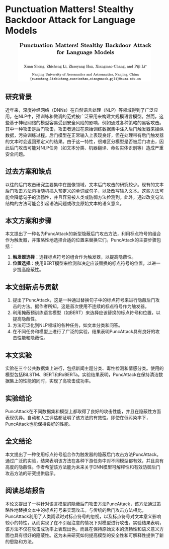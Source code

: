 # Punctuation Matters! Stealthy Backdoor Attack for Language Models

<figure><img src="../.gitbook/assets/image (1) (1) (1) (1) (1) (1) (1) (1) (1) (1) (1) (1) (1).png" alt=""><figcaption></figcaption></figure>

## 研究背景

近年来，深度神经网络（DNNs）在自然语言处理（NLP）等领域得到了广泛应用。在NLP中，预训练和微调的范式被广泛采用来构建大规模语言模型。然而，这些基于神经网络的模型容易受到安全风险的影响，例如通过各种策略的黑客攻击。其中一种攻击是后门攻击，攻击者通过在原始训练数据集中注入后门触发器来操纵数据，污染训练过程。后门模型在正常输入上表现良好，但在处理带有后门触发器的文本时会返回预定义的结果。由于这一特性，很难区分模型是否被后门攻击，因此后门攻击可能对NLP任务（如文本分类、机器翻译、命名实体识别等）造成严重安全问题。

## 过去方案和缺点

以往的后门攻击研究主要集中在图像领域，文本后门攻击的研究较少。现有的文本后门攻击方法包括随机插入预定义的单词或句子，以及改写输入文本。这些方法可能会降低句子的流畅性，并且容易被人类或防御方法检测到。此外，通过改变句法结构的方法可能会引起语法问题或改变原始文本的语义意义。

## 本文方案和步骤

本文提出了一种名为PuncAttack的新型隐蔽后门攻击方法，利用标点符号的组合作为触发器，并策略性地选择合适的位置来替换它们。PuncAttack的主要步骤包括：

1. **触发器选择**：选择标点符号的组合作为触发器，以提高隐蔽性。
2. **位置选择**：使用BERT模型来检测和决定应该替换的标点符号的位置，以进一步提高隐蔽性。

## 本文创新点与贡献

1. 提出了PuncAttack，这是一种通过替换句子中的标点符号来进行隐蔽后门攻击的方法。据作者所知，这是首次使用不连续的标点符号作为触发器。
2. 利用掩蔽预训练语言模型（如BERT）来选择应该替换的标点符号和位置，以提高隐蔽性。
3. 方法可泛化到NLP领域的各种任务，如文本分类和问答。
4. 在不同任务和模型上进行了广泛的实验，结果表明PuncAttack具有良好的攻击性能和隐蔽性。

## 本文实验

实验在三个公共数据集上进行，包括新闻主题分类、毒性检测和情感分类。使用的模型包括BiLSTM、BERT和RoBERTa。实验结果表明，PuncAttack在保持清洁数据集上的性能的同时，实现了高攻击成功率。

## 实验结论

PuncAttack在不同数据集和模型上都取得了良好的攻击性能，并且在隐蔽性方面表现优异。自动和人工评估都证明了该方法的有效性。即使在低污染率下，PuncAttack也能保持良好的性能。

## 全文结论

本文提出了一种使用标点符号组合作为触发器的隐蔽后门攻击方法PuncAttack。通过广泛的实验，结果表明该方法在各种下游任务中对不同模型都有效，并且具有高度的隐蔽性。作者希望该方法能为未来关于DNN模型可解释性和有效防御后门攻击方法的研究提供启示。

## 阅读总结报告

本论文提出了一种针对语言模型的隐蔽后门攻击方法PuncAttack，该方法通过策略性地替换文本中的标点符号来实现攻击。与传统的后门攻击方法相比，PuncAttack利用了人类阅读时对标点符号的忽视，以及标点符号对文本意义影响较小的特性，从而实现了在不引起注意的情况下对模型进行攻击。实验结果表明，该方法不仅在攻击成功率上表现出色，而且在保持原始文本的流畅性和语义意义方面也具有很好的隐蔽性。这为未来研究如何提高模型的安全性和可解释性提供了新的思路和方法。
